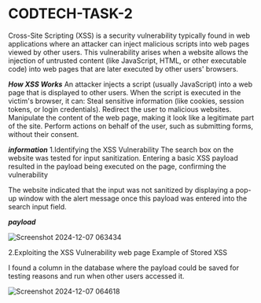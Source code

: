 # CODTECH-TASK-2
Cross-Site Scripting (XSS) is a security vulnerability typically found in web applications where an attacker can inject malicious scripts into web pages viewed by other users. This vulnerability arises when a website allows the injection of untrusted content (like JavaScript, HTML, or other executable code) into web pages that are later executed by other users' browsers.



***How XSS Works***
An attacker injects a script (usually JavaScript) into a web page that is displayed to other users.
When the script is executed in the victim's browser, it can:
Steal sensitive information (like cookies, session tokens, or login credentials).
Redirect the user to malicious websites.
Manipulate the content of the web page, making it look like a legitimate part of the site.
Perform actions on behalf of the user, such as submitting forms, without their consent.



***information***
1.Identifying the XSS Vulnerability
The search box on the website was tested for input sanitization. Entering a basic XSS payload resulted in the payload being executed on the page, confirming the vulnerability


The website indicated that the input was not sanitized by displaying a pop-up window with the alert message once this payload was entered into the search input field.

***payload***

<sCrIpt>alert("XsS")</scRiPt>

![Screenshot 2024-12-07 063434](https://github.com/user-attachments/assets/16507c8d-6d98-4182-aeec-6c6fee4af6fe)

2.Exploiting the XSS Vulnerability web page
Example of Stored XSS

I found a column in the database where the payload could be saved for testing reasons and run when other users accessed it.


![Screenshot 2024-12-07 064618](https://github.com/user-attachments/assets/a52ed705-d580-41a8-b02b-adfd49b4cd29)
